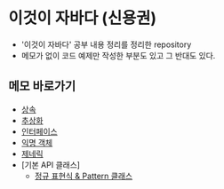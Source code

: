 # 이것이 자바다 (신용권)
- '이것이 자바다' 공부 내용 정리를 정리한 repository
- 메모가 없이 코드 예제만 작성한 부분도 있고 그 반대도 있다.

## 메모 바로가기
- [상속](https://github.com/soongjamm/this-is-the-java/blob/master/src/inheritance)
- [추상화](https://github.com/soongjamm/this-is-the-java/blob/master/src/inheritance/abstraction)
- [인터페이스](https://github.com/soongjamm/this-is-the-java/blob/master/src/Interface)
- [익명 객체](https://github.com/soongjamm/this-is-the-java/blob/master/src/nestedClassAndInterface)
- [제네릭](https://github.com/soongjamm/this-is-the-java/blob/master/src/generic)
- [기본 API 클래스]
    - [정규 표현식 & Pattern 클래스](https://github.com/soongjamm/this-is-the-java/blob/master/src/javaAPI/RegExp)